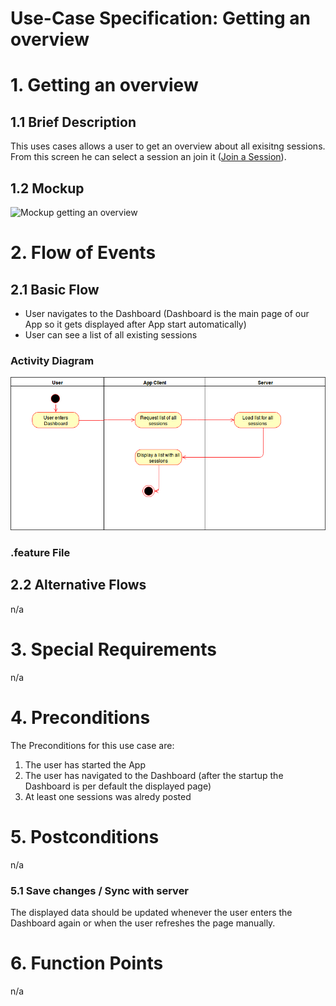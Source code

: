 # Use-Case Specification: Getting an overview

# 1. Getting an overview

## 1.1 Brief Description
This uses cases allows a user to get an overview about all exisitng sessions. From this screen he can select a session an join it ([Join a Session](./UC2_Join_Session.md)).

## 1.2 Mockup
![Mockup getting an overview](../mockups/TBD)

# 2. Flow of Events

## 2.1 Basic Flow
- User navigates to the Dashboard (Dashboard is the main page of our App so it gets displayed after App start automatically)
- User can see a list of all existing sessions

### Activity Diagram
![Activity Diagram](../activity_diagrams/UCD3_Session_Overview.png)

### .feature File


## 2.2 Alternative Flows
n/a

# 3. Special Requirements
n/a

# 4. Preconditions
The Preconditions for this use case are:
1. The user has started the App
2. The user has navigated to the Dashboard (after the startup the Dashboard is per default the displayed page)
3. At least one sessions was alredy posted

# 5. Postconditions
n/a

### 5.1 Save changes / Sync with server
The displayed data should be updated whenever the user enters the Dashboard again or when the user refreshes the page manually.

# 6. Function Points
n/a